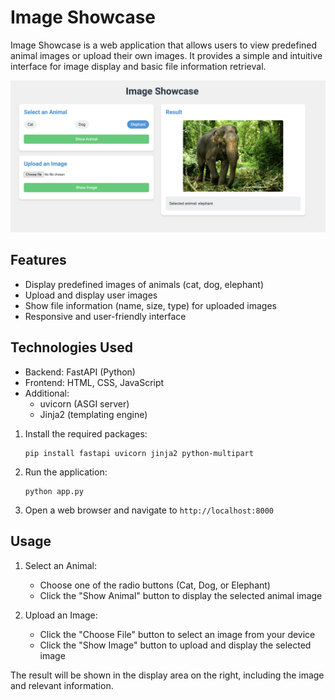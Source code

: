 # Image Showcase

Image Showcase is a web application that allows users to view predefined animal images or upload their own images. It provides a simple and intuitive interface for image display and basic file information retrieval.

![interface.jpg](interface.jpg)

## Features

- Display predefined images of animals (cat, dog, elephant)
- Upload and display user images
- Show file information (name, size, type) for uploaded images
- Responsive and user-friendly interface

## Technologies Used

- Backend: FastAPI (Python)
- Frontend: HTML, CSS, JavaScript
- Additional: 
  - uvicorn (ASGI server)
  - Jinja2 (templating engine)


1. Install the required packages:
   ```
   pip install fastapi uvicorn jinja2 python-multipart
   ```

2. Run the application:
   ```
   python app.py
   ```

3. Open a web browser and navigate to `http://localhost:8000`

## Usage

1. Select an Animal:
   - Choose one of the radio buttons (Cat, Dog, or Elephant)
   - Click the "Show Animal" button to display the selected animal image

2. Upload an Image:
   - Click the "Choose File" button to select an image from your device
   - Click the "Show Image" button to upload and display the selected image

The result will be shown in the display area on the right, including the image and relevant information.

